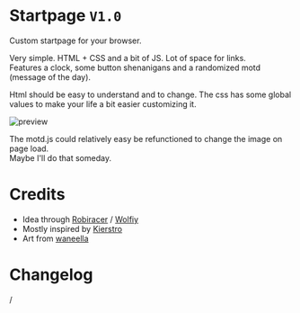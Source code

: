 # Startpage `V1.0`
Custom startpage for your browser.

Very simple. HTML + CSS and a bit of JS. Lot of space for links.<br>
Features a clock, some button shenanigans and a randomized motd (message of the day).  

Html should be easy to understand and to change.
The css has some global values to make your life a bit easier customizing it. 

![preview](https://i.imgur.com/LbNxuNX.png)

The motd.js could relatively easy be refunctioned to change the image on page load.<br>
Maybe I'll do that someday.

# Credits

- Idea through [Robiracer](https://anilist.co/user/Robiracer/) / [Wolfiy](https://gitlab.com/wolfiy/wlfys-minimal-startpage)<br>
- Mostly inspired by [Kierstro](https://github.com/Kierstro/startpage)<br>
- Art from [waneella](https://www.pixiv.net/users/6555095)

# Changelog
/
